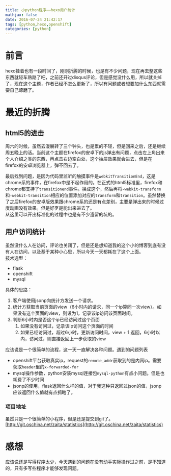 ```yaml
---
title: 小python程序——hexo用户统计
mathjax: false
date: 2016-07-24 21:42:17
tags: [python,hexo,openshift]
categories: [python]
---
```

# 前言
hexo挂着也有一段时间了，刚刚折腾的时候，也是有不少问题，现在再去整这些东西就轻车熟路了吧，之前还开过disqus评论，但是感觉没什么用，所以就关掉了，现在这个主题，作者已经不怎么更新了，所以有问题或者想要加什么东西就需要自己琢磨了。
# 最近的折腾
## html5的进击
周六的时候，虽然去漫展转了三个钟头，也是累的不轻，但是回来之后，还是继续周五晚上的活。当前这个主题在firefox的安卓下的js弹出有问题，点击左上角出来个人介绍之类的东西，再点击右边空白处，这个抽屉效果就会进去，但是在firefox的安卓浏览器上，弹不回去了。
<!--more-->
最后找到问题，是因为代码里监听的触摸事件是`webkitTransitionEnd`，这是chrome系的事件，在firefox中是不起作用的。在正式的html5标准里，firefox和chrome都支持了`transitionend`事件。换成这个，然后再将`-webkit-transform`和`-webkit-transition`相应的位置添加对应的`transform`和`transition`。虽然替换了之后firefox的安卓版效果跟chrome系的还是有点差别，主要是弹出来的时候过度动画没有效果。但是好歹是能出来进去了。  
从这里可以开出标准化的过程中也是有不少遗留的坑的。
## 用户访问统计
虽然没什么人在访问，评论也关闭了，但是还是想知道我的这个小的博客到底有没有人在访问，以及基于某种小心思，所以今天一天都耗在了这个上面。  
技术选型：
* flask
* openshift
* mysql

具体的思路：
1. 客户端使用jsonp向统计方发送一个请求。  
2. 统计方获取当前页面的view（6小时内的请求，同一个ip算同一次view）。如果没有这个页面的view，则设为1，记录该ip访问该页面时间。
3. 判断6小时内是否这个ip已经访问过这个页面
    1) 如果没有访问过，记录该ip访问这个页面的时间
    2) 如果已经访问过，超过6小时，更新访问时间，view + 1 返回，6小时以内，访问过，则直接返回上一步获取的view  

应该说是一个很简单的流程，这一天一直解决各种问题。遇到的问题列表
* openshift平台获取真实ip，request的`remote_addr`获取到的是内网ip。需要获取`header`里的`x-forwarded-for`
* mysql操作参数，python安装mysql连接包`mysql-python`有点小问题。但是也耗费了不少时间
* jsonp的使用，flask返回什么样的值，对于我这种只返回过json的值，jsonp应该返回什么值就有点抓瞎了。
### 项目地址
虽然只是一个很简单的小程序，但是还是提交到git了。
[http://git.oschina.net/zaita/statistics](http://git.oschina.net/zaita/statistics)
# 感想
应该说还是写得程序太少，今天遇到的问题在没有动手实际操作过之前，是不知道的，只有多写些程序才能够发现问题。